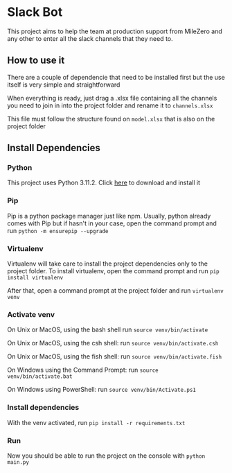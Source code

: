 # Slack Bot

This project aims to help the team at production support from MileZero and any other to enter all the slack channels that they need to.

## How to use it

There are a couple of dependencie that need to be installed first but the use itself is very simple and straightforward

When everything is ready, just drag a .xlsx file containing all the channels you need to join in into the project folder and rename it to `channels.xlsx`

This file must follow the structure found on `model.xlsx` that is also on the project folder

## Install Dependencies

### Python

This project uses Python 3.11.2. Click [here](https://www.python.org/downloads/release/python-3112/) to download and install it

### Pip

Pip is a python package manager just like npm. Usually, python already comes with Pip but if hasn't in your case, open the command prompt and run `python -m ensurepip --upgrade`

### Virtualenv

Virtualenv will take care to install the project dependencies only to the project folder.
To install virtualenv, open the command prompt and run `pip install virtualenv`

After that, open a command prompt at the project folder and run `virtualenv venv`

### Activate venv

On Unix or MacOS, using the bash shell run `source venv/bin/activate`

On Unix or MacOS, using the csh shell: run `source venv/bin/activate.csh`

On Unix or MacOS, using the fish shell: run `source venv/bin/activate.fish`

On Windows using the Command Prompt: run `source venv/bin/activate.bat`

On Windows using PowerShell: run `source venv/bin/Activate.ps1`

### Install dependencies

With the venv activated, run `pip install -r requirements.txt`

### Run

Now you should be able to run the project on the console with `python main.py`
